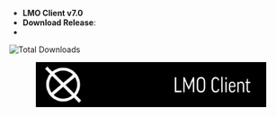 * **LMO Client v7.0**
* **Download Release**:
* 
![Total Downloads](https://img.shields.io/github/downloads/qberkdc/LMO_Xlient/total)

<div align="center">
  <img height="80" src="https://raw.githubusercontent.com/qberkdc/LMO_Xlient/public/images/lmoxlient.png"  />
</div>
